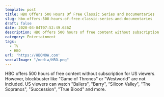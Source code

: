 ```yaml
---
template: post
title: HBO Offers 500 Hours Of Free Classic Series and Documentaries
slug: hbo-offers-500-hours-of-free-classic-series-and-documentaries
draft: false
date: 2020-04-04T07:52:49.636Z
description: HBO offers 500 hours of free content without subscription for US viewers.
category: Entertainment
tags:
  - TV
  - HBO
url: 'https://HBONOW.com'
socialImage: "/media/HBO.png"
---
```

HBO offers 500 hours of free content without subscription for US viewers. However, blockbuster like "Game of Thrones" or "Westworld" are not included. US viewers can watch "Ballers", "Barry", “Silicon Valley", “The Sopranos", "Succession", "True Blood" and more.  